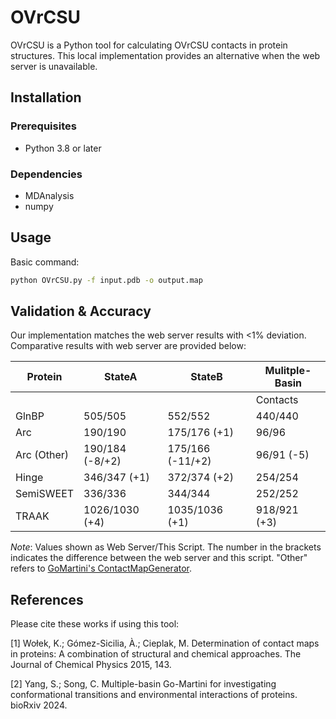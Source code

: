 # OVrCSU

OVrCSU is a Python tool for calculating OVrCSU contacts in protein structures. This local implementation provides an alternative when the web server is unavailable.

## Installation

### Prerequisites
- Python 3.8 or later

### Dependencies
- MDAnalysis 
- numpy

## Usage
Basic command:
```bash
python OVrCSU.py -f input.pdb -o output.map
```

## Validation & Accuracy
Our implementation matches the web server results with <1% deviation. Comparative results with web server are provided below:





| Protein       | StateA         | StateB         | Mulitple-Basin       |
|---------------|----------------|----------------|-----------------------|
|               |                |                | Contacts     | Multi_Contacts |
| GlnBP         | 505/505        | 552/552        | 440/440     | 177/177        |
| Arc           | 190/190        | 175/176 (+1)   | 96/96       | 173/174 (+1)   |
| Arc (Other) | 190/184 (-8/+2)| 175/166 (-11/+2)| 96/91 (-5)  | 173/168 (-8/+13)|
| Hinge         | 346/347 (+1)   | 372/374 (+2)   | 254/254     | 210/213 (+3)   |
| SemiSWEET     | 336/336        | 344/344        | 252/252     | 176/176        |
| TRAAK         | 1026/1030 (+4) | 1035/1036 (+1) | 918/921 (+3)| 225/224 (-2/+1)|

*Note*: Values shown as Web Server/This Script. The number in the brackets indicates the difference between the web server and this script.
"Other" refers to [GoMartini's ContactMapGenerator](https://github.com/Martini-Force-Field-Initiative/GoMartini/tree/main/ContactMapGenerator).

## References
Please cite these works if using this tool:

[1] Wołek, K.; Gómez-Sicilia, À.; Cieplak, M. Determination of contact maps in proteins: A combination of structural and chemical approaches. The Journal of Chemical Physics 2015, 143.

[2] Yang, S.; Song, C. Multiple-basin Go-Martini for investigating conformational transitions and environmental interactions of proteins. bioRxiv 2024.
